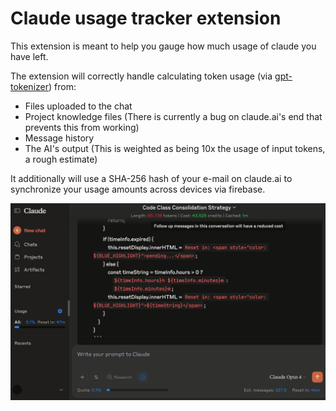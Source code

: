 # Claude usage tracker extension

This extension is meant to help you gauge how much usage of claude you have left.

The extension will correctly handle calculating token usage (via [gpt-tokenizer](https://github.com/niieani/gpt-tokenizer)) from:
- Files uploaded to the chat
- Project knowledge files (There is currently a bug on claude.ai's end that prevents this from working)
- Message history
- The AI's output (This is weighted as being 10x the usage of input tokens, a rough estimate)

It additionally will use a SHA-256 hash of your e-mail on claude.ai to synchronize your usage amounts across devices via firebase.

![UI Screenshot](https://github.com/lugia19/Claude-Usage-Extension/blob/main/ui_screenshot.png?raw=true)
